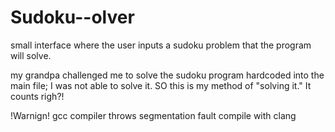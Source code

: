 # Sudoku--olver
small interface where the user inputs a sudoku problem that the program will solve.

my grandpa challenged me to solve the sudoku program hardcoded into the main file; I was not able to solve it. SO this is my method of "solving it." It counts righ?!


!Warnign! gcc compiler throws segmentation fault compile with clang
